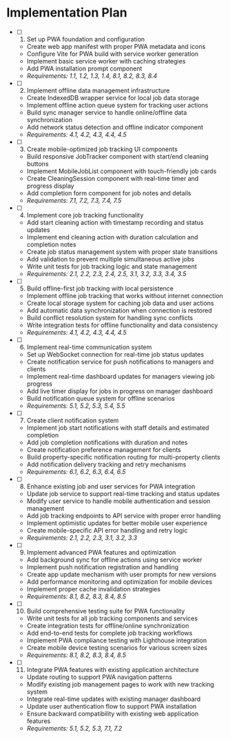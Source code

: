 # Implementation Plan

- [ ] 1. Set up PWA foundation and configuration

  - Create web app manifest with proper PWA metadata and icons
  - Configure Vite for PWA build with service worker generation
  - Implement basic service worker with caching strategies
  - Add PWA installation prompt component
  - _Requirements: 1.1, 1.2, 1.3, 1.4, 8.1, 8.2, 8.3, 8.4_

- [ ] 2. Implement offline data management infrastructure

  - Create IndexedDB wrapper service for local job data storage
  - Implement offline action queue system for tracking user actions
  - Build sync manager service to handle online/offline data synchronization
  - Add network status detection and offline indicator component
  - _Requirements: 4.1, 4.2, 4.3, 4.4, 4.5_

- [ ] 3. Create mobile-optimized job tracking UI components

  - Build responsive JobTracker component with start/end cleaning buttons
  - Implement MobileJobList component with touch-friendly job cards
  - Create CleaningSession component with real-time timer and progress display
  - Add completion form component for job notes and details
  - _Requirements: 7.1, 7.2, 7.3, 7.4, 7.5_

- [ ] 4. Implement core job tracking functionality

  - Add start cleaning action with timestamp recording and status updates
  - Implement end cleaning action with duration calculation and completion notes
  - Create job status management system with proper state transitions
  - Add validation to prevent multiple simultaneous active jobs
  - Write unit tests for job tracking logic and state management
  - _Requirements: 2.1, 2.2, 2.3, 2.4, 2.5, 3.1, 3.2, 3.3, 3.4, 3.5_

- [ ] 5. Build offline-first job tracking with local persistence

  - Implement offline job tracking that works without internet connection
  - Create local storage system for caching job data and user actions
  - Add automatic data synchronization when connection is restored
  - Build conflict resolution system for handling sync conflicts
  - Write integration tests for offline functionality and data consistency
  - _Requirements: 4.1, 4.2, 4.3, 4.4, 4.5_

- [ ] 6. Implement real-time communication system

  - Set up WebSocket connection for real-time job status updates
  - Create notification service for push notifications to managers and clients
  - Implement real-time dashboard updates for managers viewing job progress
  - Add live timer display for jobs in progress on manager dashboard
  - Build notification queue system for offline scenarios
  - _Requirements: 5.1, 5.2, 5.3, 5.4, 5.5_

- [ ] 7. Create client notification system

  - Implement job start notifications with staff details and estimated completion
  - Add job completion notifications with duration and notes
  - Create notification preference management for clients
  - Build property-specific notification routing for multi-property clients
  - Add notification delivery tracking and retry mechanisms
  - _Requirements: 6.1, 6.2, 6.3, 6.4, 6.5_

- [ ] 8. Enhance existing job and user services for PWA integration

  - Update job service to support real-time tracking and status updates
  - Modify user service to handle mobile authentication and session management
  - Add job tracking endpoints to API service with proper error handling
  - Implement optimistic updates for better mobile user experience
  - Create mobile-specific API error handling and retry logic
  - _Requirements: 2.1, 2.2, 2.3, 3.1, 3.2, 3.3_

- [ ] 9. Implement advanced PWA features and optimization

  - Add background sync for offline actions using service worker
  - Implement push notification registration and handling
  - Create app update mechanism with user prompts for new versions
  - Add performance monitoring and optimization for mobile devices
  - Implement proper cache invalidation strategies
  - _Requirements: 8.1, 8.2, 8.3, 8.4, 8.5_

- [ ] 10. Build comprehensive testing suite for PWA functionality

  - Write unit tests for all job tracking components and services
  - Create integration tests for offline/online synchronization
  - Add end-to-end tests for complete job tracking workflows
  - Implement PWA compliance testing with Lighthouse integration
  - Create mobile device testing scenarios for various screen sizes
  - _Requirements: 8.1, 8.2, 8.3, 8.4, 8.5_

- [ ] 11. Integrate PWA features with existing application architecture
  - Update routing to support PWA navigation patterns
  - Modify existing job management pages to work with new tracking system
  - Integrate real-time updates with existing manager dashboard
  - Update user authentication flow to support PWA installation
  - Ensure backward compatibility with existing web application features
  - _Requirements: 5.1, 5.2, 5.3, 7.1, 7.2_
